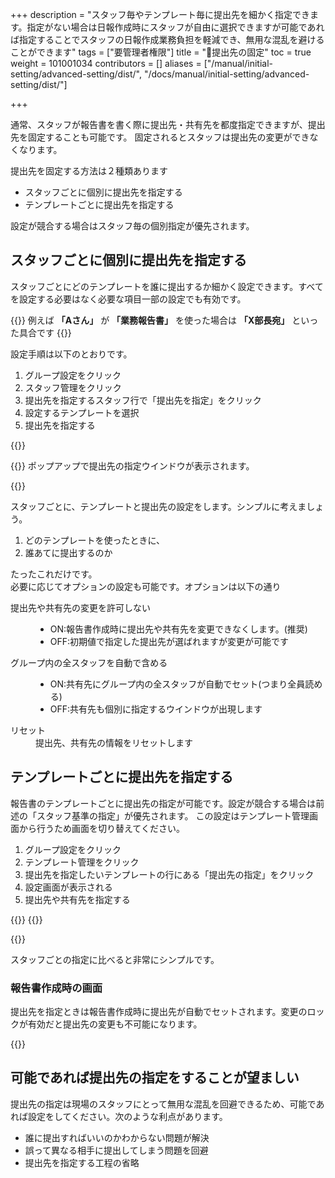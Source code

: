 +++
description = "スタッフ毎やテンプレート毎に提出先を細かく指定できます。指定がない場合は日報作成時にスタッフが自由に選択できますが可能であれば指定することでスタッフの日報作成業務負担を軽減でき、無用な混乱を避けることができます"
tags = ["要管理者権限"]
title = "🔐提出先の固定"
toc = true
weight = 101001034
contributors = []
aliases = ["/manual/initial-setting/advanced-setting/dist/", "/docs/manual/initial-setting/advanced-setting/dist/"]

+++

通常、スタッフが報告書を書く際に提出先・共有先を都度指定できますが、提出先を固定することも可能です。
固定されるとスタッフは提出先の変更ができなくなります。

提出先を固定する方法は２種類あります

- スタッフごとに個別に提出先を指定する
- テンプレートごとに提出先を指定する

設定が競合する場合はスタッフ毎の個別指定が優先されます。

## スタッフごとに個別に提出先を指定する

スタッフごとにどのテンプレートを誰に提出するか細かく設定できます。すべてを設定する必要はなく必要な項目一部の設定でも有効です。

{{<alice pos="right" icon="here">}}
例えば **「Aさん」** が **「業務報告書」** を使った場合は **「X部長宛」** といった具合です
{{</alice>}}

設定手順は以下のとおりです。

1. グループ設定をクリック
1. スタッフ管理をクリック
1. 提出先を指定するスタッフ行で「提出先を指定」をクリック
1. 設定するテンプレートを選択
1. 提出先を指定する

{{<appscreen filename="dist-setting" title="グループに所属しているスタッフ一覧から、提出先を指定したいスタッフを見つけて提出先の指定をクリックしてください" >}}


{{<nextArrow>}}
ポップアップで提出先の指定ウインドウが表示されます。

{{<appscreen filename="dist-detail" title="スタッフごとに提出先の設定を行う" >}}

スタッフごとに、テンプレートと提出先の設定をします。シンプルに考えましょう。

1. どのテンプレートを使ったときに、
1. 誰あてに提出するのか

たったこれだけです。  
必要に応じてオプションの設定も可能です。オプションは以下の通り


<dl>
  <dt>提出先や共有先の変更を許可しない</dt>
  <dd><ul><li>ON:報告書作成時に提出先や共有先を変更できなくします。(推奨)</li><li>OFF:初期値で指定した提出先が選ばれますが変更が可能です</li></ul></dd>
  <dt>グループ内の全スタッフを自動で含める</dt>
  <dd><ul><li>ON:共有先にグループ内の全スタッフが自動でセット(つまり全員読める)</li><li>OFF:共有先も個別に指定するウインドウが出現します</li></ul></dd>
  <dt>リセット</dt>
  <dd>提出先、共有先の情報をリセットします</dd>
</dl>

## テンプレートごとに提出先を指定する

報告書のテンプレートごとに提出先の指定が可能です。設定が競合する場合は前述の「スタッフ基準の指定」が優先されます。
この設定はテンプレート管理画面から行うため画面を切り替えてください。


1. グループ設定をクリック
1. テンプレート管理をクリック
1. 提出先を指定したいテンプレートの行にある「提出先の指定」をクリック
1. 設定画面が表示される
1. 提出先や共有先を指定する

{{<appscreen filename="template-dist" title="テンプレートごとに提出先を指定する" >}}
{{<nextArrow>}}

{{<appscreen filename="template-dist-detail" title="詳細設定画面" >}}

スタッフごとの指定に比べると非常にシンプルです。

### 報告書作成時の画面

提出先を指定ときは報告書作成時に提出先が自動でセットされます。変更のロックが有効だと提出先の変更も不可能になります。

{{<appscreen filename="dist-locked" title="報告書の執筆画面。提出先が変更できないように固定された" >}}

## 可能であれば提出先の指定をすることが望ましい

提出先の指定は現場のスタッフにとって無用な混乱を回避できるため、可能であれば設定をしてください。次のような利点があります。

- 誰に提出すればいいのかわからない問題が解決
- 誤って異なる相手に提出してしまう問題を回避
- 提出先を指定する工程の省略
